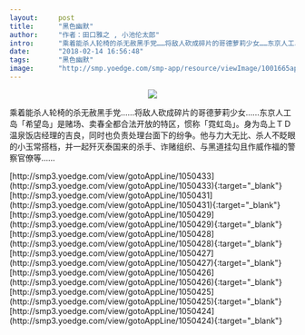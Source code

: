 ```yaml
---
layout:     post
title:      "黑色幽默"
author:     "作者：田口雅之 , 小池伦太郎"
intro:      "乘着能杀人轮椅的杀无赦黑手党……将敌人砍成碎片的哥德萝莉少女……东京人工岛「希望岛」是赌场、卖春全都合法开放的特区，惯称「霓虹岛」。身为岛上ＴＤ温泉饭店经理的吉良，同时也负责处理台面下的纷争。他与力大无比、杀人不眨眼的小玉常搭档，并一起歼灭泰国来的杀手、诈赌组织、与黑道挂勾且作威作福的警察官僚等……"
date:       "2018-02-14 16:56:48"
tags:       "黑色幽默"
image:      "http://smp.yoedge.com/smp-app/resource/viewImage/1001665appline.png"
---
```

<div style="text-align: center">
<p><img src="http://smp.yoedge.com/smp-app/resource/viewImage/1001665appline.png"/></p>
</div>
<p class="post-meta">
<span>乘着能杀人轮椅的杀无赦黑手党……将敌人砍成碎片的哥德萝莉少女……东京人工岛「希望岛」是赌场、卖春全都合法开放的特区，惯称「霓虹岛」。身为岛上ＴＤ温泉饭店经理的吉良，同时也负责处理台面下的纷争。他与力大无比、杀人不眨眼的小玉常搭档，并一起歼灭泰国来的杀手、诈赌组织、与黑道挂勾且作威作福的警察官僚等……</span>
</p>
[http://smp3.yoedge.com/view/gotoAppLine/1050433](http://smp3.yoedge.com/view/gotoAppLine/1050433){:target="_blank"}
[http://smp3.yoedge.com/view/gotoAppLine/1050431](http://smp3.yoedge.com/view/gotoAppLine/1050431){:target="_blank"}
[http://smp3.yoedge.com/view/gotoAppLine/1050429](http://smp3.yoedge.com/view/gotoAppLine/1050429){:target="_blank"}
[http://smp3.yoedge.com/view/gotoAppLine/1050428](http://smp3.yoedge.com/view/gotoAppLine/1050428){:target="_blank"}
[http://smp3.yoedge.com/view/gotoAppLine/1050427](http://smp3.yoedge.com/view/gotoAppLine/1050427){:target="_blank"}
[http://smp3.yoedge.com/view/gotoAppLine/1050426](http://smp3.yoedge.com/view/gotoAppLine/1050426){:target="_blank"}
[http://smp3.yoedge.com/view/gotoAppLine/1050425](http://smp3.yoedge.com/view/gotoAppLine/1050425){:target="_blank"}
[http://smp3.yoedge.com/view/gotoAppLine/1050424](http://smp3.yoedge.com/view/gotoAppLine/1050424){:target="_blank"}


